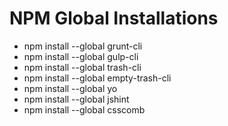 # NPM Global Installations

- npm install --global grunt-cli
- npm install --global gulp-cli
- npm install --global trash-cli
- npm install --global empty-trash-cli
- npm install --global yo
- npm install --global jshint
- npm install --global csscomb

